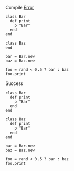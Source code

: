 
Compile [Error](Error)

```
class Bar
  def print
    p "Bar"
  end
end

class Baz
end

bar = Bar.new
baz = Baz.new

foo = rand < 0.5 ? bar : baz
foo.print
```


Success

```
class Bar
  def print
    p "Bar"
  end
end

class Baz
  def print
    p "Bar"
  end
end

bar = Bar.new
baz = Baz.new

foo = rand < 0.5 ? bar : baz
foo.print
```
